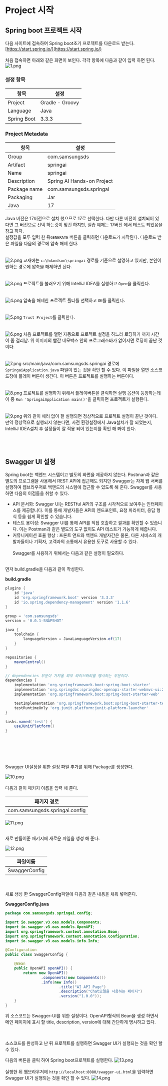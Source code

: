 # Project 시작


## Spring boot 프로젝트 시작

다음 사이트에 접속하여 Spring boot초기 프로젝트를 다운로드 받는다.<br>
[https://start.spring.io/](https://start.spring.io/)
<br><br>
처음 접속하면 아래와 같은 화면이 보인다. 각각 항목에 다음과 같이 입력 하면 된다.
![1.png](img%2F01%2F1.png)

### 설정 항목
| 항목          | 설정              |
|-------------|-----------------|
| Project     | Gradle - Groovy |
| Language    | Java            |
| Spring Boot | 3.3.3           |

### Project Metadata
| 항목           | 설정                         |
|--------------|----------------------------|
| Group        | com.samsungsds             |
| Artifact     | springai                   |
| Name         | springai                   |
| Description  | Spring AI Hands-on Project |
| Package name | com.samsungsds.springai    |
| Packaging    | Jar                        |
| Java         | 17                         |

Java 버전은 17버전으로 설치 했으므로 17로 선택한다. 다만 다른 버전이 설치되어 있다면 그 버전으로 선택 하는것이 맞긴 하지만, 실습 예제는 17버전 에서 테스트 되었음을 참고 하자.  
설정값을 모두 입력 한 뒤`GENERATE` 버튼을 클릭하면 다운로드가 시작된다. 다운로드 받은 파일을 다음의 경로에 압축 해제 한다. 
<br><br><br>
![2.png](img%2F01%2F2.png)
교재에는 `c:\hdandson\springai` 경로를 기준으로 설명하고 있지만, 본인이 원하는 경로에 압축을 해제하면 된다. 
<br><br><br>
![3.png](img%2F01%2F3.png)
프로젝트를 불러오기 위해 IntelliJ IDEA를 실행하고 `Open`을 클릭한다.
<br><br><br>
![4.png](img%2F01%2F4.png)
압축을 해제한 프로젝트 폴더를 선택하고 `OK`를 클릭한다.
<br><br><br>
![5.png](img%2F01%2F5.png)
`Trust Project`를 클릭한다.
<br><br><br>
![6.png](img%2F01%2F6.png)
처음 프로젝트를 열면 자동으로 프로젝트 설정을 하느라 로딩하기 까지 시간이 좀 걸리낟. 위 이미지의 빨간 네모박스 안의 프로그래스바가 없어지면 로딩이 끝난 것이다. 
<br><br><br>
![7.png](img%2F01%2F7.png)
src/main/java/com.samsungsds.springai 경로에 `SpringaiApplication.java` 파일이 있는 것을 확인 할 수 있다. 이 파일을 열면 소스코드창에 플레이 버튼이 생긴다. 이 버튼은 프로젝트를 실행하는 버튼이다.
<br><br><br>
![8.png](img%2F01%2F8.png)
프로젝트를 실행하기 위해서 플레이버튼을 클릭하면 실행 옵션이 등장하는데 이 중 `Run 'SpringaiApplication main()'`을 클릭하면 프로젝트가 실행된다.
<br><br><br>
![9.png](img%2F01%2F9.png)
위와 같이 에러 없이 잘 실행되면 정상적으로 프로젝트 설정이 끝난 것이다.<br>
만약 정상적으로 실행되지 않는다면, 사전 환경설정에서 Java설치가 잘 되었는지, IntelliJ IDEA설치 후 설정들이 잘 적용 되어 있는지를 확인 해 봐야 한다. 
<br><br><br><br>


## Swagger UI 설정
Spring boot는 백앤드 시스템이고 별도의 화면을 제공하지 않는다. Postman과 같은 별도의 프로그램을 사용해서 REST API에 접근해도 되지만 Swagger는 자체 웹 서버를 실행하여 웹브라우저로 백앤드의 시스템에 접근할 수 있도록 해 준다. 
Swagger를 사용하면 다음의 이점들을 취할 수 있다.
<br>
* API 문서화: Swagger UI는 RESTful API의 구조를 시각적으로 보여주는 인터페이스를 제공합니다. 이를 통해 개발자들은 API의 엔드포인트, 요청 파라미터, 응답 형식 등을 쉽게 확인할 수 있습니다. 
* 테스트 용이성: Swagger UI를 통해 API를 직접 호출하고 결과를 확인할 수 있습니다. 이는 Postman과 같은 별도의 도구 없이도 API 테스트가 가능하게 해줍니다. 
* 커뮤니케이션 효율 향상 : 프론트 앤드와 백앤드 개발자간은 물론, 다른 서비스의 개발자들이나 기획자, 고객과의 소통에서 유용한 도구로 사용할 수 있다.
<br><br>
Swagger를 사용하기 위해서는 다음과 같은 설정이 필요하다.
<br><br>

먼저 build.gradle을 다음과 같이 작성한다. 

**build.gradle**
```groovy
plugins {
	id 'java'
	id 'org.springframework.boot' version '3.3.3'
	id 'io.spring.dependency-management' version '1.1.6'
}

group = 'com.samsungsds'
version = '0.0.1-SNAPSHOT'

java {
	toolchain {
		languageVersion = JavaLanguageVersion.of(17)
	}
}

repositories {
	mavenCentral()
}

// dependencies 부분이 가져올 외부 라이브러리를 명시하는 부분이다.
dependencies {
	implementation 'org.springframework.boot:spring-boot-starter'
	implementation 'org.springdoc:springdoc-openapi-starter-webmvc-ui:2.5.0' //	Swagger UI
	implementation 'org.springframework.boot:spring-boot-starter-web'        // Spring boot web  

	testImplementation 'org.springframework.boot:spring-boot-starter-test'
	testRuntimeOnly 'org.junit.platform:junit-platform-launcher'
}

tasks.named('test') {
	useJUnitPlatform()
}


```
<br><br><br><br>

Swagger UI설정을 위한 설정 파일 추가를 위해 Package를 생성한다.

![10.png](img%2F01%2F10.png)
<br><br>
다음과 같이 패키지 이름을 입력 해 준다. 

| 패키지 경로                         | 
|--------------------------------|
| com.samsungsds.springai.config | 
![11.png](img%2F01%2F11.png)
<br><br>

새로 만들어준 패키지에 새로운 파일을 생성 해 준다. 

![12.png](img%2F01%2F12.png)

| 파일이름          |
|---------------|
 | SwaggerConfig |
<br><br>
새로 생성 한 SwaggerConfig파일에 다음과 같은 내용을 채워 넣어준다. 

**SwaggerConfig.java**
```java
package com.samsungsds.springai.config;

import io.swagger.v3.oas.models.Components;
import io.swagger.v3.oas.models.OpenAPI;
import org.springframework.context.annotation.Bean;
import org.springframework.context.annotation.Configuration;
import io.swagger.v3.oas.models.info.Info;

@Configuration
public class SwaggerConfig {

    @Bean
    public OpenAPI openAPI() {
        return new OpenAPI()
                .components(new Components())
                .info(new Info()
                        .title("AI API Page")
                        .description("Chat모델을 사용하는 페이지")
                        .version("1.0.0"));
    }
}

```
위 소스코드는 Swagger-UI를 위한 설정이다. OpenAPI형식의 Bean을 생성 하면서 메인 페이지에 표시 할 title, description, version에 대해 간단하게 명시하고 있다. 


<br><br>
소스코드를 완성하고 난 뒤 프로젝트를 실행하면 Swagger UI가 실행되는 것을 확인 할 수 있다.

다음의 버튼을 클릭 하여 Spring boot프로젝트를 실행한다. 
![13.png](img%2F01%2F13.png)
<br><br>
실행한 뒤 웹브라우저에 `http://localhost:8080/swagger-ui.html`을 입력하면 Swagger UI가 실행되는 것을 확인 할 수 있다.
![14.png](img%2F01%2F14.png)
<br><br>

